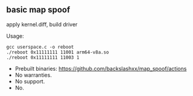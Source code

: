 ## basic map spoof

apply kernel.diff, build driver

Usage:
```
gcc userspace.c -o reboot
./reboot 0x11111111 11001 arm64-v8a.so
./reboot 0x11111111 11003 1
```

- Prebuilt binaries: https://github.com/backslashxx/map_spoof/actions
- No warranties.
- No support.
- No.
